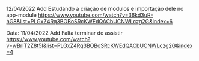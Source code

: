 12/04/2022
Add
Estudando a criação de modulos e importação dele no app-module
https://www.youtube.com/watch?v=36kd3uR-hG8&list=PLGxZ4Rq3BOBoSRcKWEdQACbUCNWLczg2G&index=6

Data: 11/04/2022
Add
Falta terminar de assistir
https://www.youtube.com/watch?v=wBrIT2Z8t5I&list=PLGxZ4Rq3BOBoSRcKWEdQACbUCNWLczg2G&index=4
